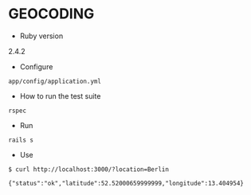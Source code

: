 # GEOCODING

* Ruby version

2.4.2

* Configure

``app/config/application.yml``

* How to run the test suite

``rspec``

* Run

``rails s``

* Use

```
$ curl http://localhost:3000/?location=Berlin

{"status":"ok","latitude":52.52000659999999,"longitude":13.404954}
```
